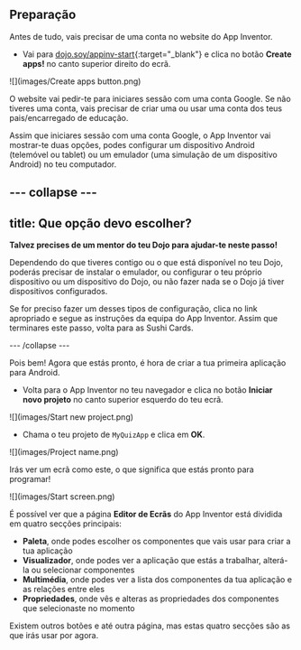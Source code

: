 ## Preparação

Antes de tudo, vais precisar de uma conta no website do App Inventor.

+ Vai para [dojo.soy/appinv-start](http://dojo.soy/appinv-start){:target="_blank"} e clica no botão **Create apps!** no canto superior direito do ecrã.

![](images/Create apps button.png)

O website vai pedir-te para iniciares sessão com uma conta Google. Se não tiveres uma conta, vais precisar de criar uma ou usar uma conta dos teus pais/encarregado de educação.

Assim que iniciares sessão com uma conta Google, o App Inventor vai mostrar-te duas opções, podes configurar um dispositivo Android (telemóvel ou tablet) ou um emulador (uma simulação de um dispositivo Android) no teu computador.

--- collapse ---
---
title: Que opção devo escolher?
---

**Talvez precises de um mentor do teu Dojo para ajudar-te neste passo!**

Dependendo do que tiveres contigo ou o que está disponível no teu Dojo, poderás precisar de instalar o emulador, ou configurar o teu próprio dispositivo ou um dispositivo do Dojo, ou não fazer nada se o Dojo já tiver dispositivos configurados.

Se for preciso fazer um desses tipos de configuração, clica no link apropriado e segue as instruções da equipa do App Inventor. Assim que terminares este passo, volta para as Sushi Cards.

--- /collapse ---

Pois bem! Agora que estás pronto, é hora de criar a tua primeira aplicação para Android.

+ Volta para o App Inventor no teu navegador e clica no botão **Iniciar novo projeto** no canto superior esquerdo do teu ecrã.

![](images/Start new project.png)

+ Chama o teu projeto de `MyQuizApp` e clica em **OK**.

![](images/Project name.png)

Irás ver um ecrã como este, o que significa que estás pronto para programar!

![](images/Start screen.png)

É possível ver que a página **Editor de Ecrãs** do App Inventor está dividida em quatro secções principais:
 + **Paleta**, onde podes escolher os componentes que vais usar para criar a tua aplicação
 + **Visualizador**, onde podes ver a aplicação que estás a trabalhar, alterá-la ou selecionar componentes
 + **Multimédia**, onde podes ver a lista dos componentes da tua aplicação e as relações entre eles
 + **Propriedades**, onde vês e alteras as propriedades dos componentes que selecionaste no momento

Existem outros botões e até outra página, mas estas quatro secções são as que irás usar por agora.

